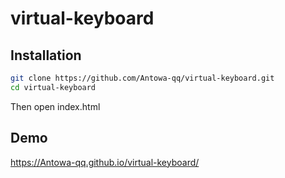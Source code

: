 # virtual-keyboard

## Installation
```bash 
git clone https://github.com/Antowa-qq/virtual-keyboard.git
cd virtual-keyboard
```
Then open index.html

## Demo 
https://Antowa-qq.github.io/virtual-keyboard/
